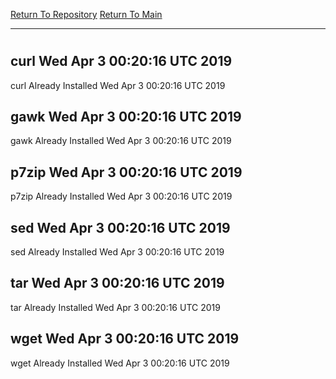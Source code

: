 [Return To Repository](https://github.com/deathbybandaid/piholeparser/)
[Return To Main](https://github.com/deathbybandaid/piholeparser/blob/master/RecentRunLogs/Mainlog.md)
____________________________________
# 
## curl Wed Apr 3 00:20:16 UTC 2019
curl Already Installed Wed Apr 3 00:20:16 UTC 2019
## gawk Wed Apr 3 00:20:16 UTC 2019
gawk Already Installed Wed Apr 3 00:20:16 UTC 2019
## p7zip Wed Apr 3 00:20:16 UTC 2019
p7zip Already Installed Wed Apr 3 00:20:16 UTC 2019
## sed Wed Apr 3 00:20:16 UTC 2019
sed Already Installed Wed Apr 3 00:20:16 UTC 2019
## tar Wed Apr 3 00:20:16 UTC 2019
tar Already Installed Wed Apr 3 00:20:16 UTC 2019
## wget Wed Apr 3 00:20:16 UTC 2019
wget Already Installed Wed Apr 3 00:20:16 UTC 2019
